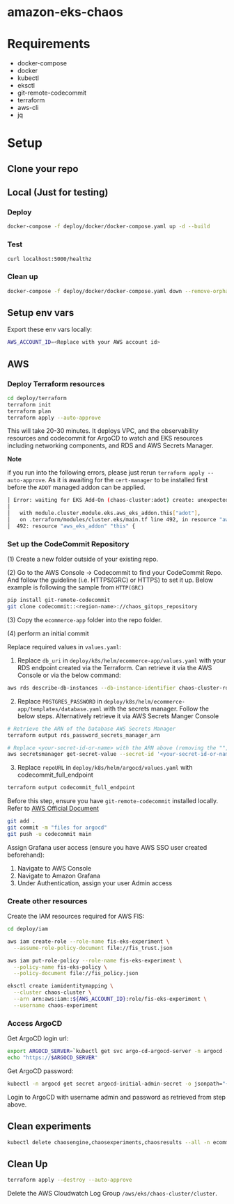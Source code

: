 # amazon-eks-chaos

# Requirements
* docker-compose
* docker
* kubectl
* eksctl
* git-remote-codecommit
* terraform
* aws-cli
* jq

# Setup

## Clone your repo

## Local (Just for testing)

### Deploy

```bash
docker-compose -f deploy/docker/docker-compose.yaml up -d --build
```

### Test

```bash
curl localhost:5000/healthz
```

### Clean up

```bash
docker-compose -f deploy/docker/docker-compose.yaml down --remove-orphans
```

## Setup env vars

Export these env vars locally:

```bash
AWS_ACCOUNT_ID=<Replace with your AWS account id>
```

## AWS

### Deploy Terraform resources

```bash
cd deploy/terraform
terraform init
terraform plan
terraform apply --auto-approve
```

This will take 20-30 minutes. It deploys VPC, and the observability resources and codecommit for ArgoCD to watch and EKS resources including networking components, and RDS and AWS Secrets Manager.

**Note** 

if you run into the following errors, please just rerun `terraform apply --auto-approve`. As it is awaiting for the `cert-manager` to be installed first before the `ADOT` managed addon can be applied.

```bash
│ Error: waiting for EKS Add-On (chaos-cluster:adot) create: unexpected state 'CREATE_FAILED', wanted target 'ACTIVE'. last error: : K8sResourceNotFound: cert-manager is not installed on this cluster. During preview, you are required to have previously installed cert-manager.
│ 
│   with module.cluster.module.eks.aws_eks_addon.this["adot"],
│   on .terraform/modules/cluster.eks/main.tf line 492, in resource "aws_eks_addon" "this":
│  492: resource "aws_eks_addon" "this" {
```

### Set up the CodeCommit Repository

(1) Create a new folder outside of your existing repo.

(2) Go to the AWS Console -> Codecommit to find your CodeCommit Repo. And follow the guideline (i.e. HTTPS(GRC) or HTTPS) to set it up. Below example is following the sample from `HTTP(GRC)`

```bash
pip install git-remote-codecommit
git clone codecommit::<region-name>://chaos_gitops_repository

```

(3) Copy the `ecommerce-app` folder into the repo folder.

(4) perform an initial commit


Replace required values in `values.yaml`:

1. Replace `db_uri` in `deploy/k8s/helm/ecommerce-app/values.yaml` with your RDS endpoint created via the Terraform. Can retrieve it via the AWS Console or via the below command:

```bash
aws rds describe-db-instances --db-instance-identifier chaos-cluster-rds --query 'DBInstances[*].Endpoint.Address' --output text
```

2. Replace `POSTGRES_PASSWORD` in `deploy/k8s/helm/ecommerce-app/templates/database.yaml` with the secrets manager. Follow the below steps. Alternatively retrieve it via AWS Secrets Manger Console

```bash
# Retrieve the ARN of the Database AWS Secrets Manager
terraform output rds_password_secrets_manager_arn

# Replace <your-secret-id-or-name> with the ARN above (removing the "", do remember to keep the ''
aws secretsmanager get-secret-value --secret-id '<your-secret-id-or-name>' --query SecretString | jq -r "." | jq -r ".password"
```

3. Replace `repoURL` in `deploy/k8s/helm/argocd/values.yaml` with codecommit_full_endpoint

```bash
terraform output codecommit_full_endpoint 
```

Before this step, ensure you have `git-remote-codecommit` installed locally. Refer to [AWS Official Document](https://docs.aws.amazon.com/codecommit/latest/userguide/setting-up-git-remote-codecommit.html)

```bash
git add .
git commit -m "files for argocd"
git push -u codecommit main
```

Assign Grafana user access (ensure you have AWS SSO user created beforehand):
1. Navigate to AWS Console
2. Navigate to Amazon Grafana
3. Under Authentication, assign your user Admin access

### Create other resources

Create the IAM resources required for AWS FIS:

```bash
cd deploy/iam

aws iam create-role --role-name fis-eks-experiment \
  --assume-role-policy-document file://fis_trust.json

aws iam put-role-policy --role-name fis-eks-experiment \
  --policy-name fis-eks-policy \
  --policy-document file://fis_policy.json

eksctl create iamidentitymapping \
  --cluster chaos-cluster \
  --arn arn:aws:iam::${AWS_ACCOUNT_ID}:role/fis-eks-experiment \
  --username chaos-experiment
```

### Access ArgoCD

Get ArgoCD login url:

```bash
export ARGOCD_SERVER=`kubectl get svc argo-cd-argocd-server -n argocd -o json | jq --raw-output '.status.loadBalancer.ingress[0].hostname'`
echo "https://$ARGOCD_SERVER"
```

Get ArgoCD password:

```bash
kubectl -n argocd get secret argocd-initial-admin-secret -o jsonpath="{.data.password}" | base64 -d
```

Login to ArgoCD with username admin and password as retrieved from step above.

## Clean experiments

```bash
kubectl delete chaosengine,chaosexperiments,chaosresults --all -n ecommerce-app
```


## Clean Up

```bash
terraform apply --destroy --auto-approve
```

Delete the AWS Cloudwatch Log Group `/aws/eks/chaos-cluster/cluster`. 